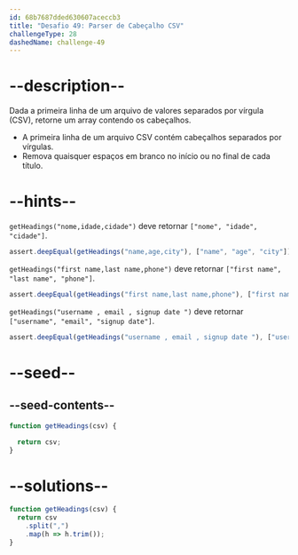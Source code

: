 ```yaml
---
id: 68b7687dded630607aceccb3
title: "Desafio 49: Parser de Cabeçalho CSV"
challengeType: 28
dashedName: challenge-49
---
```


# --description--

Dada a primeira linha de um arquivo de valores separados por vírgula (CSV), retorne um array contendo os cabeçalhos.

- A primeira linha de um arquivo CSV contém cabeçalhos separados por vírgulas.
- Remova quaisquer espaços em branco no início ou no final de cada título.

# --hints--

`getHeadings("nome,idade,cidade")` deve retornar `["nome", "idade", "cidade"]`.

```js
assert.deepEqual(getHeadings("name,age,city"), ["name", "age", "city"]);
```

`getHeadings("first name,last name,phone")` deve retornar `["first name", "last name", "phone"]`.

```js
assert.deepEqual(getHeadings("first name,last name,phone"), ["first name", "last name", "phone"]);
```

`getHeadings("username , email , signup date ")` deve retornar `["username", "email", "signup date"]`.

```js
assert.deepEqual(getHeadings("username , email , signup date "), ["username", "email", "signup date"]);
```

# --seed--

## --seed-contents--

```js
function getHeadings(csv) {

  return csv;
}
```

# --solutions--

```js
function getHeadings(csv) {
  return csv
    .split(",")
    .map(h => h.trim());
}
```
